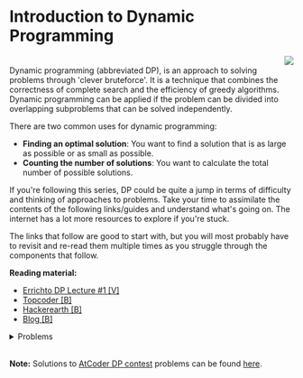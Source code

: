 # Introduction to Dynamic Programming
<img align="right" src="https://user-images.githubusercontent.com/55075129/130331616-68c025c3-a8b7-4f32-af08-3f706f1fcd21.jpg"/>
<br/>
Dynamic programming (abbreviated DP), is an approach to solving problems through 'clever bruteforce'. It is a technique that combines the correctness of complete search and the efficiency of greedy algorithms. Dynamic programming can
be applied if the problem can be divided into overlapping subproblems that can be solved independently.

There are two common uses for dynamic programming:
* **Finding an optimal solution**: You want to find a solution that is as large as possible or as small as possible.
* **Counting the number of solutions**: You want to calculate the total number of possible solutions.

If you're following this series, DP could be quite a jump in terms of difficulty and thinking of approaches to problems. Take your time to assimilate the contents of the following links/guides and understand what's going on. The internet has a lot more resources to explore if you're stuck.

The links that follow are good to start with, but you will most probably have to revisit and re-read them multiple times as you struggle through the components that follow.

**Reading material:**
* [Errichto DP Lecture #1 [V]](https://www.youtube.com/watch?v=YBSt1jYwVfU)
* [Topcoder [B]](https://www.topcoder.com/community/competitive-programming/tutorials/dynamic-programming-from-novice-to-advanced/)
* [Hackerearth [B]](https://www.hackerearth.com/practice/algorithms/dynamic-programming/introduction-to-dynamic-programming-1/tutorial/)
* [Blog [B]](https://skerritt.blog/dynamic-programming/)

<details>
<summary>Problems</summary>
<ul>
    <li><a href="https://atcoder.jp/contests/dp/tasks/dp_a">AtCoder DP A</a></li>
    <li><a href="https://atcoder.jp/contests/dp/tasks/dp_b">AtCoder DP B</a></li>
    <li><a href="https://atcoder.jp/contests/dp/tasks/dp_c">AtCoder DP C</a></li>
</ul>
</details>
<br/>

**Note:** Solutions to [AtCoder DP contest](https://atcoder.jp/contests/dp/tasks) problems can be found [here](https://www.youtube.com/watch?v=FAQxdm0bTaw).